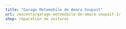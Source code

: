 ```yaml
---
title: "Garage Motomobile de Amara Soupait"
url: /macenta/garage-motomobile-de-amara-soupait-2/
shop: réparation de voitures
---
```

